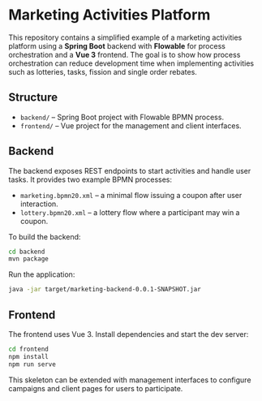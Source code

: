 # Marketing Activities Platform

This repository contains a simplified example of a marketing activities platform using a **Spring Boot** backend with **Flowable** for process orchestration and a **Vue 3** frontend. The goal is to show how process orchestration can reduce development time when implementing activities such as lotteries, tasks, fission and single order rebates.

## Structure

- `backend/` – Spring Boot project with Flowable BPMN process.
- `frontend/` – Vue project for the management and client interfaces.

## Backend

The backend exposes REST endpoints to start activities and handle user tasks. It provides two example BPMN processes:

- `marketing.bpmn20.xml` – a minimal flow issuing a coupon after user interaction.
- `lottery.bpmn20.xml` – a lottery flow where a participant may win a coupon.

To build the backend:

```bash
cd backend
mvn package
```

Run the application:

```bash
java -jar target/marketing-backend-0.0.1-SNAPSHOT.jar
```

## Frontend

The frontend uses Vue 3. Install dependencies and start the dev server:

```bash
cd frontend
npm install
npm run serve
```

This skeleton can be extended with management interfaces to configure campaigns and client pages for users to participate.
